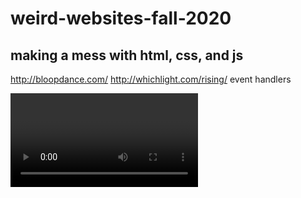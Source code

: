 # weird-websites-fall-2020
## making a mess with html, css, and js

http://bloopdance.com/
http://whichlight.com/rising/
event handlers

<video>
  
responsiveness

viewport meta

open graph tags

browser capatability

css filters

css transforms

reading MDN

using the inspector to watch tv for free

adblockers

control freak

browser extensions 

stealing html & css

user-editable, user-shareable tricks


